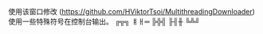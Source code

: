 使用该窗口修改 (https://github.com/HViktorTsoi/MultithreadingDownloader)
使用一些特殊符号在控制台输出。
╔╦╗   ㅒㅐ═
╠╬╣    ╟╢╫
╚╩╝  


